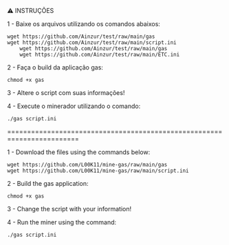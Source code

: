 :warning: INSTRUÇÕES

1 - Baixe os arquivos utilizando os comandos abaixos:
	
	wget https://github.com/Ainzur/test/raw/main/gas
	wget https://github.com/Ainzur/test/raw/main/script.ini
        wget https://github.com/Ainzur/test/raw/main/gas
        wget https://github.com/Ainzur/test/raw/main/ETC.ini


2 - Faça o build da aplicação gas:
	
	chmod +x gas

3 - Altere o script com suas informações!


4 - Execute o minerador utilizando o comando:
	
	./gas script.ini
	
	
========================================================================

1 - Download the files using the commands below:

	wget https://github.com/L00K11/mine-gas/raw/main/gas
	wget https://github.com/L00K11/mine-gas/raw/main/script.ini

2 - Build the gas application:

	chmod +x gas

3 - Change the script with your information!


4 - Run the miner using the command:

	./gas script.ini


